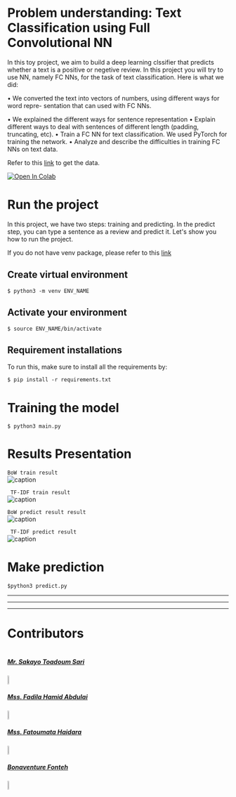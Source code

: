 # Problem understanding: Text Classification using Full Convolutional NN #
In this toy project, we aim to build a deep learning clssifier that predicts whether a text is a positive or negetive review.
In this project you will try to use NN, namely FC NNs, for the task of
text classification. Here is what we did:

• We converted the text into vectors of numbers, using different ways for word repre-
sentation that can used with FC NNs.

• We explained the different ways for sentence representation 
• Explain different ways to deal with sentences of different length (padding, truncating, etc).
• Train a FC NN for text classification.  We used PyTorch for training the network.
• Analyze and describe the difficulties in training FC NNs on text data. </br>

Refer to this [link](https://www.kaggle.com/datasets/prakharrathi25/google-play-store-reviews) to get the data.

[![Open In Colab](https://colab.research.google.com/assets/colab-badge.svg)](https://colab.research.google.com/drive/1375jOKvtvyeEcn71kRL5VlmgS36EY4Qi?usp=sharing)

# Run the project #
In this project, we have two steps: training and predicting. In the predict step, you can type a sentence as a review  and predict it. Let's show you how to run the project.

If you do not have venv package, please refer to this [link](https://linuxize.com/post/how-to-create-python-virtual-environments-on-ubuntu-18-04/)
</br>

## Create virtual environment ##

```
$ python3 -m venv ENV_NAME
```
## Activate your environment ##

```
$ source ENV_NAME/bin/activate
```

## Requirement installations ##
To run this, make sure to install all the requirements by:

```
$ pip install -r requirements.txt 
```
# Training the model #

```
$ python3 main.py 
```

# Results Presentation

```BoW train result```  </br>
![caption](figures/bw1.png) 

``` TF-IDF train result```  </br>
![caption](figures/tf-idf.png) 

```BoW predict result result```  </br>
![caption](figures/bw2.png) 

``` TF-IDF predict result```  </br>
![caption](figures/tf-idf2.png) 

# Make prediction #

```
$python3 predict.py
```
___

---
___


# Contributors #
<div style="display:flex;align-items:center">

<div style="display:flex;align-items:center">
    <div>
        <h5> <a href='https://github.com/Toadoum'> Mr. Sakayo Toadoum Sari </a> </h5> <img src="figures/sari.png" height= 7% width= 7%>
<div>
    <h5> <a href='.'> Mss. Fadila Hamid Abdulai </a> </h5> <img src="images/cat.0.jpg" height= 7% width= 7%>
    
<div>
    <h5> <a href='.'> Mss. Fatoumata Haidara </a> </h5> <img src="images/cat.0.jpg" height= 7% width= 7%>
<div>
    <h5> <a href='https://github.com/BFonteh'> Bonaventure Fonteh </a> </h5> <img src="figures/fonteh.png" height= 7% width= 7%>
    
</div> 
